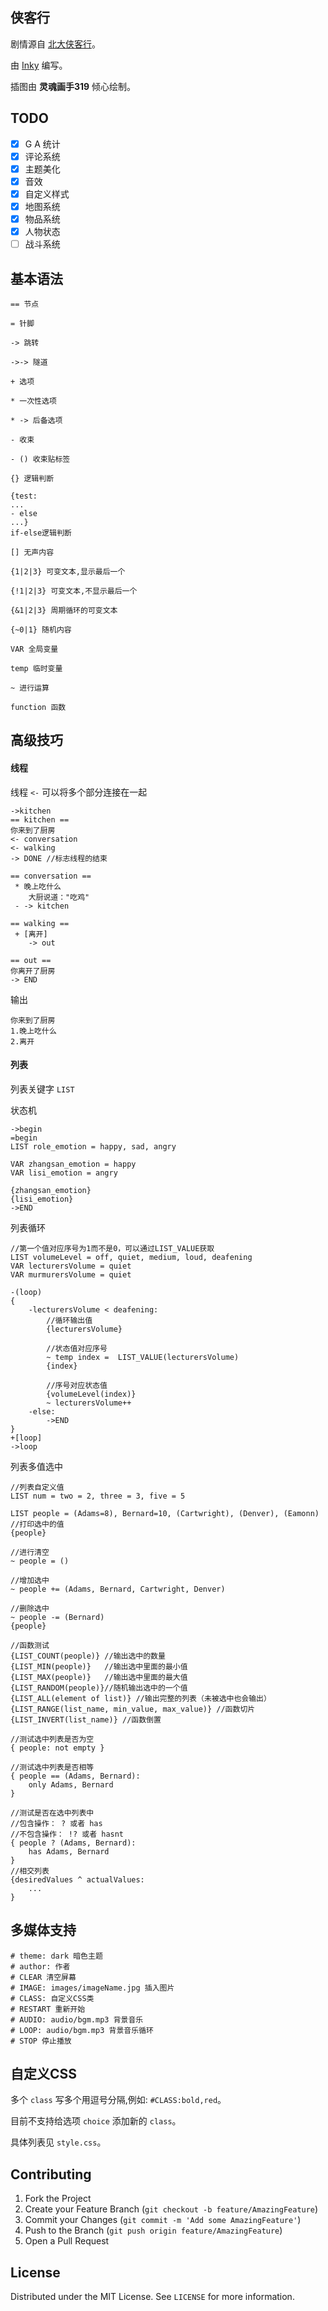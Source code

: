 ## 侠客行

剧情源自 [北大侠客行](http://pkuxkx.com/)。

由 [Inky](https://github.com/inkle/inky) 编写。

插图由 **灵魂画手319** 倾心绘制。

## TODO

- [x] G A 统计
- [x] 评论系统
- [x] 主题美化
- [x] 音效
- [x] 自定义样式
- [x] 地图系统
- [x] 物品系统
- [x] 人物状态
- [ ] 战斗系统

## 基本语法

```
== 节点

= 针脚

-> 跳转

->-> 隧道

+ 选项

* 一次性选项

* -> 后备选项

- 收束

- () 收束贴标签

{} 逻辑判断

{test:
...
- else
...} 
if-else逻辑判断

[] 无声内容

{1|2|3} 可变文本,显示最后一个

{!1|2|3} 可变文本,不显示最后一个

{&1|2|3} 周期循环的可变文本

{~0|1} 随机内容

VAR 全局变量

temp 临时变量

~ 进行运算

function 函数
```

## 高级技巧

#### 线程

线程 `<-` 可以将多个部分连接在一起

```
->kitchen
== kitchen ==
你来到了厨房
<- conversation
<- walking
-> DONE //标志线程的结束

== conversation ==
 * 晚上吃什么
    大厨说道："吃鸡"
 - -> kitchen

== walking ==
 + [离开]
    -> out

== out ==
你离开了厨房
-> END
```

输出

```
你来到了厨房
1.晚上吃什么
2.离开
```

#### 列表

列表关键字 `LIST` 

状态机

```
->begin
=begin
LIST role_emotion = happy, sad, angry

VAR zhangsan_emotion = happy
VAR lisi_emotion = angry

{zhangsan_emotion}
{lisi_emotion}
->END
```

列表循环

```
//第一个值对应序号为1而不是0，可以通过LIST_VALUE获取
LIST volumeLevel = off, quiet, medium, loud, deafening
VAR lecturersVolume = quiet
VAR murmurersVolume = quiet

-(loop)
{ 
    -lecturersVolume < deafening:
        //循环输出值
        {lecturersVolume}
        
        //状态值对应序号
        ~ temp index =  LIST_VALUE(lecturersVolume)
        {index}
        
        //序号对应状态值
        {volumeLevel(index)}
	    ~ lecturersVolume++
    -else:
        ->END
}
+[loop] 
->loop
```

列表多值选中

```
//列表自定义值
LIST num = two = 2, three = 3, five = 5

LIST people = (Adams=8), Bernard=10, (Cartwright), (Denver), (Eamonn)
//打印选中的值
{people}

//进行清空
~ people = ()

//增加选中
~ people += (Adams, Bernard, Cartwright, Denver)

//删除选中
~ people -= (Bernard)
{people}

//函数测试
{LIST_COUNT(people)} //输出选中的数量
{LIST_MIN(people)} 	 //输出选中里面的最小值
{LIST_MAX(people)} 	 //输出选中里面的最大值
{LIST_RANDOM(people)}//随机输出选中的一个值
{LIST_ALL(element of list)} //输出完整的列表（未被选中也会输出）
{LIST_RANGE(list_name, min_value, max_value)} //函数切片
{LIST_INVERT(list_name)} //函数倒置

//测试选中列表是否为空
{ people: not empty }

//测试选中列表是否相等
{ people == (Adams, Bernard):
    only Adams, Bernard
}

//测试是否在选中列表中
//包含操作： ? 或者 has
//不包含操作： !? 或者 hasnt
{ people ? (Adams, Bernard):
    has Adams, Bernard
}
//相交列表
{desiredValues ^ actualValues: 
    ...
} 
```
## 多媒体支持

```
# theme: dark 暗色主题
# author: 作者
# CLEAR 清空屏幕
# IMAGE: images/imageName.jpg 插入图片
# CLASS: 自定义CSS类
# RESTART 重新开始
# AUDIO: audio/bgm.mp3 背景音乐
# LOOP: audio/bgm.mp3 背景音乐循环
# STOP 停止播放
```

## 自定义CSS

多个 `class` 写多个用逗号分隔,例如: `#CLASS:bold,red`。

目前不支持给选项 `choice` 添加新的 `class`。

具体列表见 `style.css`。

## Contributing

1. Fork the Project
2. Create your Feature Branch (`git checkout -b feature/AmazingFeature`)
3. Commit your Changes (`git commit -m 'Add some AmazingFeature'`)
4. Push to the Branch (`git push origin feature/AmazingFeature`)
5. Open a Pull Request

## License

Distributed under the MIT License. See `LICENSE` for more information.

